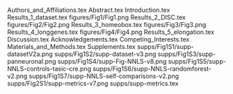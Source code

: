 Authors_and_Affiliations.tex
Abstract.tex
Introduction.tex
Results_1_dataset.tex
figures/Fig1/Fig1.png
Results_2_DISC.tex
figures/Fig2/Fig2.png
Results_3_homeobox.tex
figures/Fig3/Fig3.png
Results_4_longgenes.tex
figures/Fig4/Fig4.png
Results_5_elongation.tex
Discussion.tex
Acknowledgements.tex
Competing_Interests.tex
Materials_and_Methods.tex
Supplements.tex
supps/Fig1S1/supp-datasetV2a.png
supps/Fig1S2/supp-dataset-v3.png
supps/Fig1S3/supp-panneuronal.png
supps/Fig1S4/supp-Fig-NNLS-v8.png
supps/Fig1S5/supp-NNLS-controls-tasic-cre.png
supps/Fig1S6/supp-NNLS-randomforest-v2.png
supps/Fig1S7/supp-NNLS-self-comparisons-v2.png
supps/Fig2S1/supp-metrics-v7.png
supps/supp-metrics.tex